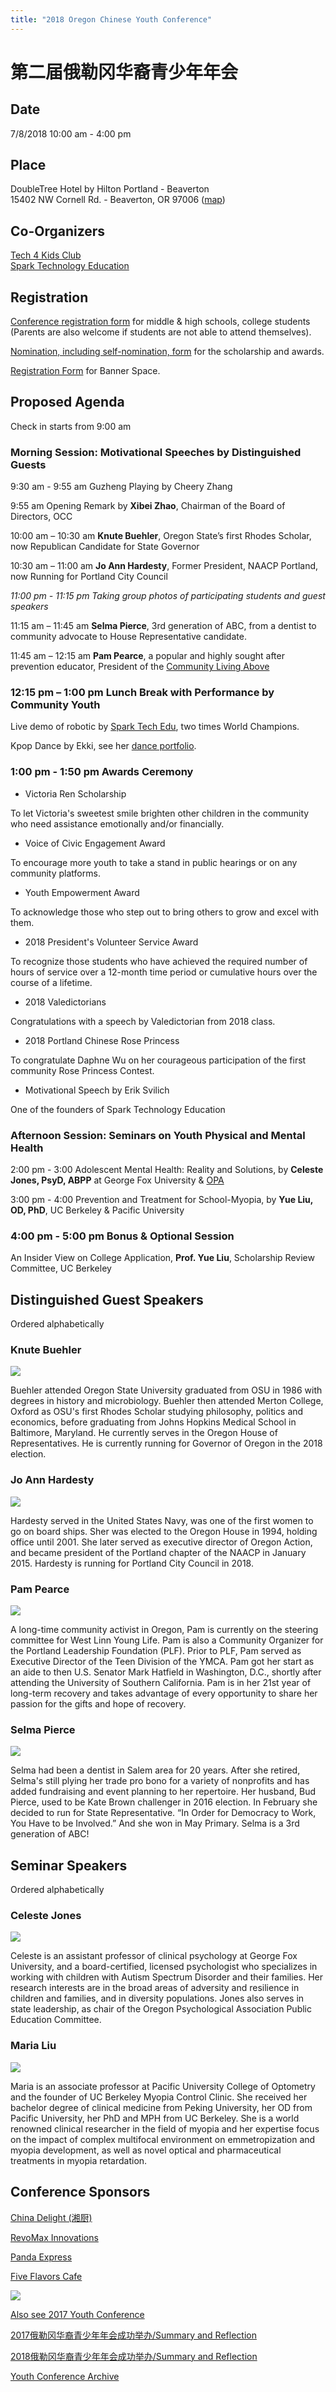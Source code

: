 ```yaml
---
title: "2018 Oregon Chinese Youth Conference"
---
```


# 第二届俄勒冈华裔青少年年会

## Date

7/8/2018 10:00 am - 4:00 pm

## Place

DoubleTree Hotel by Hilton Portland - Beaverton<br/>
15402 NW Cornell Rd. - Beaverton, OR 97006 ([map](https://goo.gl/maps/XNov3hTvDTN2))

## Co-Organizers

[Tech 4 Kids Club](http://www.tech4kidsclub.org/)<br/>
[Spark Technology Education](http://www.sparkteched.org/)

## Registration

[Conference registration form](https://docs.google.com/forms/d/e/1FAIpQLSfP5DP8rN05m37MoZ2fE5m5kj-8EXcmz72JbVP5g3L6TqMkrA/viewform?c=0&w=1) for middle & high schools, college students (Parents are also welcome if students are not able to attend themselves).

[Nomination, including self-nomination, form](https://docs.google.com/forms/d/e/1FAIpQLSfQRyJHdDFVPnelnzQpe8xVH2n0A8AsvoNi7VqHrCHFtCS4vg/viewform?c=0&w=1) for the scholarship and awards.

[Registration Form](https://docs.google.com/forms/d/e/1FAIpQLScIhWP3pUAZuqBXZYI3DzgLtV-oWuts6jaLunIfuPR-wFoqUw/viewform?c=0&w=1) for Banner Space.

## Proposed Agenda

Check in starts from 9:00 am

### Morning Session: Motivational Speeches by Distinguished Guests

9:30 am - 9:55 am Guzheng Playing by Cheery Zhang

9:55 am Opening Remark by **Xibei Zhao**, Chairman of the Board of Directors, OCC

10:00 am – 10:30 am	**Knute Buehler**, Oregon State’s first Rhodes Scholar, now Republican Candidate for State Governor

10:30 am – 11:00 am	**Jo Ann Hardesty**, Former President, NAACP Portland, now Running for Portland City Council

_11:00 pm - 11:15 pm Taking group photos of participating students and guest speakers_

11:15 am – 11:45 am **Selma Pierce**, 3rd generation of ABC, from a dentist to community advocate to House Representative candidate.

11:45 am – 12:15 am	**Pam Pearce**, a popular and highly sought after prevention educator, President of the [Community Living Above](https://communitylivingabove.org/)

### 12:15 pm – 1:00 pm Lunch Break with Performance by Community Youth

Live demo of robotic by [Spark Tech Edu](http://www.sparkteched.org/), two times World Champions.

Kpop Dance by Ekki, see her [dance portfolio](https://www.instagram.com/yvnnnl/).

### 1:00 pm - 1:50 pm Awards Ceremony

* Victoria Ren Scholarship

To let Victoria's sweetest smile brighten other children in the community who need assistance emotionally and/or financially.

* Voice of Civic Engagement Award

To encourage more youth to take a stand in public hearings or on any community platforms.

* Youth Empowerment Award

To acknowledge those who step out to bring others to grow and excel with them.

* 2018 President's Volunteer Service Award

To recognize those students who have achieved the required number of hours of service over a 12-month time period or cumulative hours over the course of a lifetime.

* 2018 Valedictorians

Congratulations with a speech by Valedictorian from 2018 class.

* 2018 Portland Chinese Rose Princess

To congratulate Daphne Wu on her courageous participation of the first community Rose Princess Contest.

* Motivational Speech by Erik Svilich

One of the founders of Spark Technology Education

### Afternoon Session: Seminars on Youth Physical and Mental Health

2:00 pm - 3:00 Adolescent Mental Health: Reality and Solutions, by **Celeste Jones, PsyD, ABPP** at George Fox University & [OPA](http://www.opa.org/)

3:00 pm - 4:00 Prevention and Treatment for School-Myopia, by **Yue Liu, OD, PhD**, UC Berkeley & Pacific University

### 4:00 pm - 5:00 pm Bonus & Optional Session

An Insider View on College Application, **Prof. Yue Liu**, Scholarship Review Committee, UC Berkeley

## Distinguished Guest Speakers

Ordered alphabetically

### Knute Buehler
<p><img src="https://res.cloudinary.com/dhngj18do/image/upload/f_auto,q_auto/v1/images/activities/Knute_buehler"></p>
Buehler attended Oregon State University graduated from OSU in 1986 with degrees in history and microbiology. Buehler then attended Merton College, Oxford as OSU's first Rhodes Scholar studying philosophy, politics and economics, before graduating from Johns Hopkins Medical School in Baltimore, Maryland. He currently serves in the Oregon House of Representatives. He is currently running for Governor of Oregon in the 2018 election.

### Jo Ann Hardesty
<p><img src="https://res.cloudinary.com/dhngj18do/image/upload/f_auto,q_auto/v1/images/activities/JoAnn_Hardesty2"></p>
Hardesty served in the United States Navy, was one of the first women to go on board ships. Sher was elected to the Oregon House in 1994, holding office until 2001. She later served as executive director of Oregon Action, and became president of the Portland chapter of the NAACP in January 2015. Hardesty is running for Portland City Council in 2018.

### Pam Pearce
<p><img src="https://res.cloudinary.com/dhngj18do/image/upload/f_auto,q_auto/v1/images/activities/Pam-Pearce2"></p>
A long-time community activist in Oregon, Pam is currently on the steering committee for West Linn Young Life.  Pam is also a Community Organizer for the Portland Leadership Foundation (PLF). Prior to PLF, Pam served as Executive Director of the Teen Division of the YMCA. Pam got her start as an aide to then U.S. Senator Mark Hatfield in Washington, D.C., shortly after attending the University of Southern California. Pam is in her 21st year of long-term recovery and takes advantage of every opportunity to share her passion for the gifts and hope of recovery.

### Selma Pierce
<p><img src="https://res.cloudinary.com/dhngj18do/image/upload/f_auto,q_auto/v1/images/activities/Selma-Pierce"></p>
Selma had been a dentist in Salem area for 20 years. After she retired, Selma's still plying her trade pro bono for a variety of nonprofits and has added fundraising and event planning to her repertoire. Her husband, Bud Pierce, used to be Kate Brown challenger in 2016 election. In February she decided to run for State Representative. “In Order for Democracy to Work, You Have to be Involved.”  And she won in May Primary. Selma is a 3rd generation of ABC!

## Seminar Speakers

Ordered alphabetically

### Celeste Jones
<p><img src="https://res.cloudinary.com/dhngj18do/image/upload/f_auto,q_auto/v1/images/activities/2f7d2abb155661b0b954b77accf900ca2"></p>
Celeste is an assistant professor of clinical psychology at George Fox University, and a board-certified, licensed psychologist who specializes in working with children with Autism Spectrum Disorder and their families. Her research interests are in the broad areas of adversity and resilience in children and families, and in diversity populations. Jones also serves in state leadership, as chair of the Oregon Psychological Association Public Education Committee.

### Maria Liu
<p><img src="https://res.cloudinary.com/dhngj18do/image/upload/f_auto,q_auto/v1/images/activities/73d25a66bffa2091f119d15f45b3936c2"></p>
Maria is an associate professor at Pacific University College of Optometry and the founder of UC Berkeley Myopia Control Clinic. She received her bachelor degree of clinical medicine from Peking University, her OD from Pacific University, her PhD and MPH from UC Berkeley. She is a world renowned clinical researcher in the field of myopia and her expertise focus on the impact of complex multifocal environment on emmetropization and myopia development, as well as novel optical and pharmaceutical treatments in myopia retardation.

## Conference Sponsors

[China Delight (湘厨)](http://www.pdxchinadelight.net/)

[RevoMax Innovations](http://revomax.com)

[Panda Express](https://www.pandaexpress.com/)

[Five Flavors Cafe](http://www.5flavorcafe.com/)

![](https://res.cloudinary.com/dhngj18do/image/upload/f_auto,q_auto/v1/images/divider)

[Also see 2017 Youth Conference](http://pdxchinese.org/youthconference/youth_conference_2017/)

[2017俄勒冈华裔青少年年会成功举办/Summary and Reflection](http://pdxchinese.org/youth-conference-2017/)

[2018俄勒冈华裔青少年年会成功举办/Summary and Reflection](http://pdxchinese.org/youth-conference-2018/)

[Youth Conference Archive](http://pdxchinese.org/resources/benefits_resources/youthconference/)
